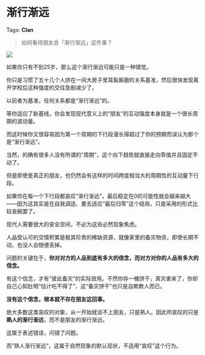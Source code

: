 # 渐行渐远

Tags: **Clan**

> 如何看待朋友会「渐行渐远」这件事？



![](https://picx.zhimg.com/50/v2-bfcb6fe5b5f440594bb8e8fe6f5f2b03_720w.jpg?source=2c26e567)

如果你只有不到25岁，那么这个渐行渐远可能只是一种错觉。

你只是习惯了五十几个人挤在一间大房子里耳鬓厮磨的关系基准，然后很快发现离开学校后这种强度的交往急剧减少了。

以前者为基准，任何关系都是“渐行渐远”的。

等你适应了新基线，你会发现现代意义上的“朋友”的互动强度本身就是一个很长周期的波动量。

而这时候你又很容易因为第一个周期的下行段漫长得超过了你的预期而误认为那个是“渐行渐远”。

当然，的确有很多人没有所谓的“周期”，这个向下趋势就直接走向零值并且固定不动了。

但是即使是真正的朋友，也仍然会有这样的时间跨度相当大的周期性的互动量下行段。

如果你在每一个下行段都哀叹“渐行渐远”，最后稳定在0的可能性就会越来越大——因为这其实是在自我调适、要去适应“最后归零”这个结局，只是采用的形式比较哀婉罢了。

现代人需要很大的安全空间，不必为这些必然现象焦虑。

人品受认可的交情积累是极其珍贵的稀缺资源，就像家里的备灾物资，即使长期不动，也没人会随便丢掉。

问题的关键在于，**你对对方的人品到底有多大的信念，而对方对你的人品有多大的信念。**

有这个信念，才有“彼此备灾”的实际效用。不然你存一桶饼干，真灾害来了，你却自己心知肚明“估计吃不得了”，这“备灾饼干”也只是自欺欺人而已。

**没有这个信念，根本就不存在朋友这回事。**

绝大多数这类哀叹的对象，从一开始就谈不上朋友，只是熟人。因此所哀叹的只是**熟人的渐行渐远**，而不是朋友的渐行渐远。

这属于表述错误，问错了问题。

而“熟人渐行渐远”，这属于自然现象的默认现状，不适用“哀叹”这个行为。




